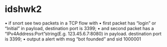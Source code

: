 # idshwk2
• if snort see two packets in a TCP flow with
• first packet has “login” or “Initial” in payload, destination port is 3399;
• and second packet has a “IPv4Address:Port”string(E.g. 123.45.6.7:8080) in payload. destination port is 3399;
• output a alert with msg “bot founded” and sid 1000001
